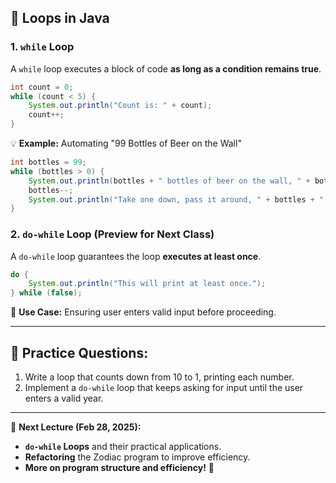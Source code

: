 ## 🔄 Loops in Java

### **1. `while` Loop**
A `while` loop executes a block of code **as long as a condition remains true**.
```java
int count = 0;
while (count < 5) {
    System.out.println("Count is: " + count);
    count++;
}
```
💡 **Example:** Automating "99 Bottles of Beer on the Wall"
```java
int bottles = 99;
while (bottles > 0) {
    System.out.println(bottles + " bottles of beer on the wall, " + bottles + " bottles of beer.");
    bottles--;
    System.out.println("Take one down, pass it around, " + bottles + " bottles of beer on the wall.\n");
}
```

### **2. `do-while` Loop (Preview for Next Class)**
A `do-while` loop guarantees the loop **executes at least once**.
```java
do {
    System.out.println("This will print at least once.");
} while (false);
```
📌 **Use Case:** Ensuring user enters valid input before proceeding.

---

## 📝 Practice Questions:
1. Write a loop that counts down from 10 to 1, printing each number.
2. Implement a `do-while` loop that keeps asking for input until the user enters a valid year.

---

🔮 **Next Lecture (Feb 28, 2025):**
- **`do-while` Loops** and their practical applications.
- **Refactoring** the Zodiac program to improve efficiency.
- **More on program structure and efficiency!** 🚀
